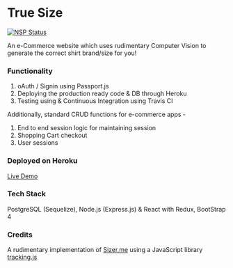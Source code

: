 # True Size

[![NSP Status](https://nodesecurity.io/orgs/kevinlobo/projects/63414c4f-d028-48cd-a8a7-558a35b3aeb9/badge)](https://nodesecurity.io/orgs/kevinlobo/projects/63414c4f-d028-48cd-a8a7-558a35b3aeb9)

An e-Commerce website which uses rudimentary Computer Vision to generate the correct shirt brand/size for you!

### Functionality

1. oAuth / Signin using Passport.js
2. Deploying the production ready code & DB through Heroku
3. Testing using & Continuous Integration using Travis CI

Additionally, standard CRUD functions for e-commerce apps -

1. End to end session logic for maintaining session
2. Shopping Cart checkout
3. User sessions

### Deployed on Heroku

[Live Demo](https://truesize.herokuapp.com)

### Tech Stack

PostgreSQL (Sequelize), Node.js (Express.js) & React with Redux, BootStrap 4

### Credits

A rudimentary implementation of [Sizer.me](http://sizer.me) using a JavaScript library [tracking.js](https://trackingjs.com)

